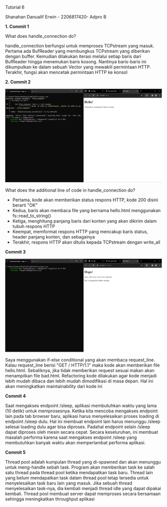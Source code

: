 Tutorial 6

Shanahan Danualif Erwin - 2206817420- Adpro B

__1. Commit 1__

What does handle_connection do?

handle_connection berfungsi untuk memproses TCPstream yang masuk. Pertama ada
BufReader yang membungkus TCPstream yang diberikan dengan buffer. Kemudian dilakukan iterasi
melalui setiap baris dari BufReader hingga menemukan baris kosong. Nantinya baris-baris ini dikumpulkan
ke dalam sebuah Vector yang mewakili permintaan HTTP. Terakhir, fungsi akan mencetak permintaan HTTP ke konsol





__2. Commit 2__

![Commit 2 screen capture](assets/images/commit2.png)

What does the additional line of code in handle_connection do?

- Pertama, kode akan memberikan status respons HTTP, kode 200 disini berarti "OK"
- Kedua, baris akan membaca file yang bernama hello.html menggunakan fs::read_to_string()
- Ketiga, menghitung panjang baris dari konten yang akan dikirim dalam tubuh respons HTTP
- Keempat, memformat respons HTTP yang mencakup baris status, header panjang konten, dan sebagainya
- Terakhir, respons HTTP akan ditulis kepada TCPstream dengan write_all

__Commit 3__

![Commit 3 picture](assets/images/commit3.png)

Saya menggunakan if-else conditional yang akan membaca request_line. Kalau request_line
berisi "GET / HTTP/1.1" maka kode akan memberikan file hello.html. Sebaliknya, jika
tidak memberikan request sesuai makan akan menampilkan file bad.html. Refactoring kode dilakukan agar
kode menjadi lebih mudah dibaca dan lebih mudah dimodifikasi di masa depan. Hal ini akan meningkatkan maintainability
dari kode ini

__Commit 4__

Saat mengakses endpoint /sleep, aplikasi membutuhkan waktu yang lama (10 detik) untuk memprosesnya. Ketika kita mencoba
mengakses endpoint lain pada tab browser baru, aplikasi harus menyelesaikan proses loading di endpoint /sleep dulu.
Hal ini membuat endpoint lain harus menunggu /sleep selesai loading dulu agar bisa diproses. Padahal endpoint selain /sleep
dapat diproses oleh mesin secara cepat. Secara keseluruhan, ini membuat masalah performa karena 
saat mengakses endpoint /sleep yang membutuhkan banyak waktu akan memperlambat performa aplikasi.

__Commit 5__

Thread pool adalah kumpulan thread yang di-spawned dan akan menunggu untuk meng-handle sebah task.
Program akan memberikan task ke salah satu thread pada thread pool ketika mendapatkan task baru.
Thread lain yang belum mendapatkan task dalam thread pool tetap tersedia untuk menyelesaikan task baru lain yang masuk.
Jika sebuah thread menyelesaikan task-nya, dia kembali menjadi thread idle yang dapat dipakai kembali.
Thread pool membuat server dapat memproses secara bersamaan sehingga meningkatkan throughput aplikasi



